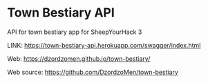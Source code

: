 # Town Bestiary API

API for town bestiary app for SheepYourHack 3

LINK: 
https://town-bestiary-api.herokuapp.com/swagger/index.html

Web:
https://dzordzomen.github.io/town-bestiary/

Web source:
https://github.com/DzordzoMen/town-bestiary
